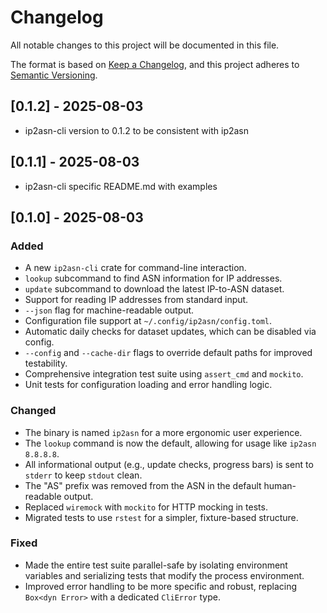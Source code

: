 # Changelog

All notable changes to this project will be documented in this file.

The format is based on [Keep a
Changelog](https://keepachangelog.com/en/1.1.0/), and this project adheres to
[Semantic Versioning](https://semver.org/spec/v2.0.0.html).

## [0.1.2] - 2025-08-03

- ip2asn-cli version to 0.1.2 to be consistent with ip2asn

## [0.1.1] - 2025-08-03

- ip2asn-cli specific README.md with examples

## [0.1.0] - 2025-08-03

### Added

- A new `ip2asn-cli` crate for command-line interaction.
- `lookup` subcommand to find ASN information for IP addresses.
- `update` subcommand to download the latest IP-to-ASN dataset.
- Support for reading IP addresses from standard input.
- `--json` flag for machine-readable output.
- Configuration file support at `~/.config/ip2asn/config.toml`.
- Automatic daily checks for dataset updates, which can be disabled via config.
- `--config` and `--cache-dir` flags to override default paths for improved
  testability.
- Comprehensive integration test suite using `assert_cmd` and `mockito`.
- Unit tests for configuration loading and error handling logic.

### Changed

- The binary is named `ip2asn` for a more ergonomic user experience.
- The `lookup` command is now the default, allowing for usage like `ip2asn
  8.8.8.8`.
- All informational output (e.g., update checks, progress bars) is sent to
  `stderr` to keep `stdout` clean.
- The "AS" prefix was removed from the ASN in the default human-readable
  output.
- Replaced `wiremock` with `mockito` for HTTP mocking in tests.
- Migrated tests to use `rstest` for a simpler, fixture-based structure.

### Fixed

- Made the entire test suite parallel-safe by isolating environment variables
  and serializing tests that modify the process environment.
- Improved error handling to be more specific and robust, replacing `Box<dyn
  Error>` with a dedicated `CliError` type.
